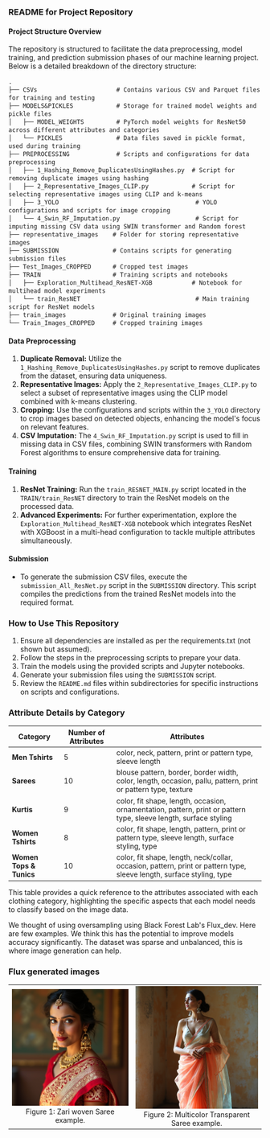 ### README for Project Repository

#### Project Structure Overview
The repository is structured to facilitate the data preprocessing, model training, and prediction submission phases of our machine learning project. Below is a detailed breakdown of the directory structure:

```
.
├── CSVs                      # Contains various CSV and Parquet files for training and testing
├── MODELS&PICKLES            # Storage for trained model weights and pickle files
│   ├── MODEL_WEIGHTS         # PyTorch model weights for ResNet50 across different attributes and categories
│   └── PICKLES               # Data files saved in pickle format, used during training
├── PREPROCESSING             # Scripts and configurations for data preprocessing
│   ├── 1_Hashing_Remove_DuplicatesUsingHashes.py  # Script for removing duplicate images using hashing
│   ├── 2_Representative_Images_CLIP.py            # Script for selecting representative images using CLIP and k-means
│   ├── 3_YOLO                                      # YOLO configurations and scripts for image cropping
│   └── 4_Swin_RF_Imputation.py                     # Script for imputing missing CSV data using SWIN transformer and Random forest
├── representative_images    # Folder for storing representative images
├── SUBMISSION               # Contains scripts for generating submission files
├── Test_Images_CROPPED      # Cropped test images
├── TRAIN                    # Training scripts and notebooks
│   ├── Exploration_Multihead_ResNET-XGB           # Notebook for multihead model experiments
│   └── train_ResNET                                # Main training script for ResNet models
├── train_images             # Original training images
└── Train_Images_CROPPED     # Cropped training images
```

#### Data Preprocessing
1. **Duplicate Removal:** Utilize the `1_Hashing_Remove_DuplicatesUsingHashes.py` script to remove duplicates from the dataset, ensuring data uniqueness.
2. **Representative Images:** Apply the `2_Representative_Images_CLIP.py` to select a subset of representative images using the CLIP model combined with k-means clustering.
3. **Cropping:** Use the configurations and scripts within the `3_YOLO` directory to crop images based on detected objects, enhancing the model's focus on relevant features.
4. **CSV Imputation:** The `4_Swin_RF_Imputation.py` script is used to fill in missing data in CSV files, combining SWIN transformers with Random Forest algorithms to ensure comprehensive data for training.

#### Training
1. **ResNet Training:** Run the `train_RESNET_MAIN.py` script located in the `TRAIN/train_ResNET` directory to train the ResNet models on the processed data.
2. **Advanced Experiments:** For further experimentation, explore the `Exploration_Multihead_ResNET-XGB` notebook which integrates ResNet with XGBoost in a multi-head configuration to tackle multiple attributes simultaneously.

#### Submission
- To generate the submission CSV files, execute the `submission_All_ResNet.py` script in the `SUBMISSION` directory. This script compiles the predictions from the trained ResNet models into the required format.

### How to Use This Repository
1. Ensure all dependencies are installed as per the requirements.txt (not shown but assumed).
2. Follow the steps in the preprocessing scripts to prepare your data.
3. Train the models using the provided scripts and Jupyter notebooks.
4. Generate your submission files using the `SUBMISSION` script.
5. Review the `README.md` files within subdirectories for specific instructions on scripts and configurations.



### Attribute Details by Category

| Category            | Number of Attributes | Attributes                                                                                                  |
|---------------------|----------------------|-------------------------------------------------------------------------------------------------------------|
| **Men Tshirts**     | 5                    | color, neck, pattern, print or pattern type, sleeve length                                                  |
| **Sarees**          | 10                   | blouse pattern, border, border width, color, length, occasion, pallu, pattern, print or pattern type, texture|
| **Kurtis**          | 9                    | color, fit shape, length, occasion, ornamentation, pattern, print or pattern type, sleeve length, surface styling |
| **Women Tshirts**   | 8                    | color, fit shape, length, pattern, print or pattern type, sleeve length, surface styling, type               |
| **Women Tops & Tunics** | 10             | color, fit shape, length, neck/collar, occasion, pattern, print or pattern type, sleeve length, surface styling, type |

This table provides a quick reference to the attributes associated with each clothing category, highlighting the specific aspects that each model needs to classify based on the image data.



We thought of using oversampling using Black Forest Lab's Flux_dev. Here are few examples. We think this has the potential to improve models accuracy significantly. The dataset was sparse and unbalanced, this is where image generation can help.


### Flux generated images

<table>
  <tr>
    <td><img src="flux_outputs/Saree_zari_woven1.png" alt="Model Output 1" width="100%"/><br><center>Figure 1: Zari woven Saree example.</center></td>
    <td><img src="flux_outputs/Saree_multicolor_transparent2.png" alt="Model Output 2" width="100%"/><br><center>Figure 2: Multicolor Transparent Saree example.</center></td>
  </tr>
</table>


